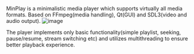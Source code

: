 MinPlay is a minimalistic media player which supports virtually all media formats. Based on FFmpeg(media handling), Qt(GUI) and SDL3(video and audio output).
![image](https://github.com/user-attachments/assets/e000533d-7a0c-4b62-b68f-80600883d785)

The player implements only basic functionality(simple playlist, seeking, pause/resume, stream switching etc) and utilizes multithreading to ensure better playback experience.
